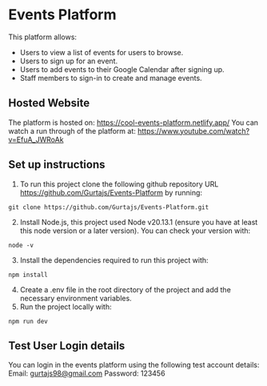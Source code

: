 # Events Platform 
This platform allows:
- Users to view a list of events for users to browse.
- Users to sign up for an event.
- Users to add events to their Google Calendar after signing up.
- Staff members to sign-in to create and manage events.

## Hosted Website
The platform is hosted on: https://cool-events-platform.netlify.app/
You can watch a run through of the platform at: https://www.youtube.com/watch?v=EfuA_JWRoAk

## Set up instructions
1. To run this project clone the following github repository URL https://github.com/Gurtajs/Events-Platform by running:
```
git clone https://github.com/Gurtajs/Events-Platform.git
```
2. Install Node.js, this project used Node v20.13.1 (ensure you have at least this node version or a later version). You can check your version with:
```
node -v
```
3. Install the dependencies required to run this project with: 
``` 
npm install 
``` 
4. Create a .env file in the root directory of the project and add the necessary environment variables.
5. Run the project locally with:
``` 
npm run dev 
``` 

## Test User Login details
You can login in the events platform using the following test account details:
Email: gurtajs98@gmail.com 
Password: 123456



